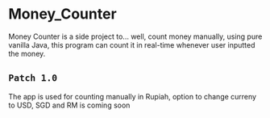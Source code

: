 # Money_Counter

Money Counter is a side project to... well, count money manually, using pure vanilla Java, this program can count it in real-time whenever user inputted the money.

## `Patch 1.0`

The app is used for counting manually in Rupiah, option to change curreny to USD, SGD and RM is coming soon

